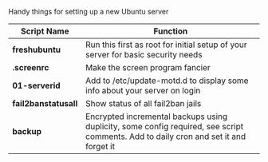 Handy things for setting up a new Ubuntu server

Script Name | Function
----------- | --------
**freshubuntu** | Run this first as root for initial setup of your server for basic security needs
**.screenrc** | Make the screen program fancier
**01-serverid** | Add to /etc/update-motd.d to display some info about your server on login
**fail2banstatusall** | Show status of all fail2ban jails 
**backup** | Encrypted incremental backups using duplicity, some config required, see script comments. Add to daily cron and set it and forget it
